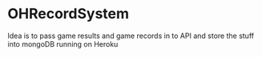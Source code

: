 # OHRecordSystem
Idea is to pass game results and game records in to API and store the stuff into mongoDB running on Heroku
